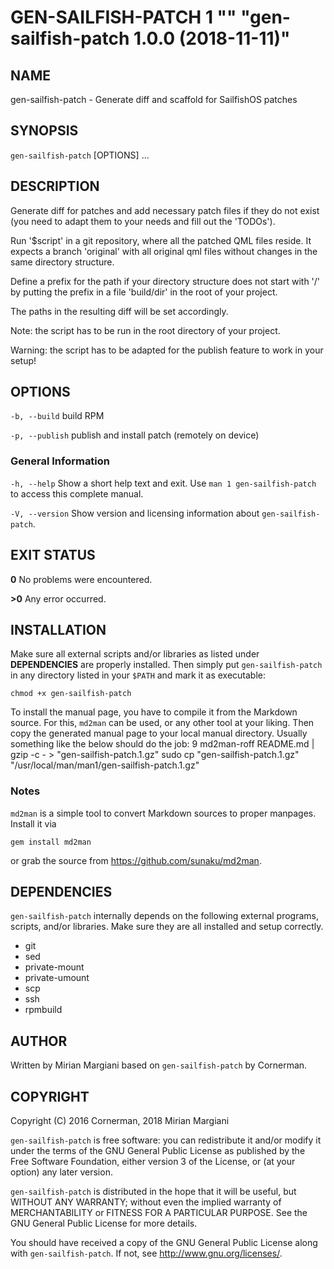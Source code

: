 
# GEN-SAILFISH-PATCH 1 "" "gen-sailfish-patch 1.0.0 (2018-11-11)"

## NAME
gen-sailfish-patch - Generate diff and scaffold for SailfishOS patches

## SYNOPSIS
`gen-sailfish-patch` [OPTIONS] ...

## DESCRIPTION

Generate diff for patches and add necessary patch files if they do not exist
(you need to adapt them to your needs and fill out the 'TODOs').

Run '$script' in a git repository, where all the patched
QML files reside. It expects a branch 'original' with all original qml
files without changes in the same directory structure.

Define a prefix for the path if your directory structure does not start with '/'
by putting the prefix in a file 'build/dir' in the root of your project.

The paths in the resulting diff will be set accordingly.

Note: the script has to be run in the root directory of your project.

Warning: the script has to be adapted for the publish feature to work in your setup!


## OPTIONS
`-b, --build`
  build RPM

`-p, --publish`
  publish and install patch (remotely on device)

### General Information
`-h, --help`
  Show a short help text and exit. Use `man 1 gen-sailfish-patch` to access this complete manual.

`-V, --version`
  Show version and licensing information about `gen-sailfish-patch`.

## EXIT STATUS

**0** No problems were encountered.

**>0** Any error occurred.

## INSTALLATION
Make sure all external scripts and/or libraries as listed under
**DEPENDENCIES** are properly installed. Then simply put `gen-sailfish-patch` in any
directory listed in your `$PATH` and mark it as executable:

    chmod +x gen-sailfish-patch

To install the manual page, you have to compile it from the Markdown source.
For this, `md2man` can be used, or any other tool at your liking. Then copy
the generated manual page to your local manual directory. Usually something
like the below should do the job:
9
    md2man-roff README.md | gzip -c - > "gen-sailfish-patch.1.gz"
    sudo cp "gen-sailfish-patch.1.gz" "/usr/local/man/man1/gen-sailfish-patch.1.gz"

### Notes

`md2man` is a simple tool to convert Markdown sources to proper manpages.
Install it via

    gem install md2man

or grab the source from <https://github.com/sunaku/md2man>.

## DEPENDENCIES
`gen-sailfish-patch` internally depends on the following external programs, scripts, and/or
libraries. Make sure they are all installed and setup correctly.

* git
* sed
* private-mount
* private-umount
* scp
* ssh
* rpmbuild

## AUTHOR
Written by Mirian Margiani based on `gen-sailfish-patch` by Cornerman.

## COPYRIGHT
Copyright (C) 2016  Cornerman, 2018  Mirian Margiani

`gen-sailfish-patch` is free software: you can redistribute it and/or modify it under
the terms of the GNU General Public License as published by the Free Software
Foundation, either version 3 of the License, or (at your option) any later
version.

`gen-sailfish-patch` is distributed in the hope that it will be useful, but WITHOUT
ANY WARRANTY; without even the implied warranty of MERCHANTABILITY or FITNESS
FOR A PARTICULAR PURPOSE.  See the GNU General Public License for more
details.

You should have received a copy of the GNU General Public License along with
`gen-sailfish-patch`.  If not, see <http://www.gnu.org/licenses/>.
